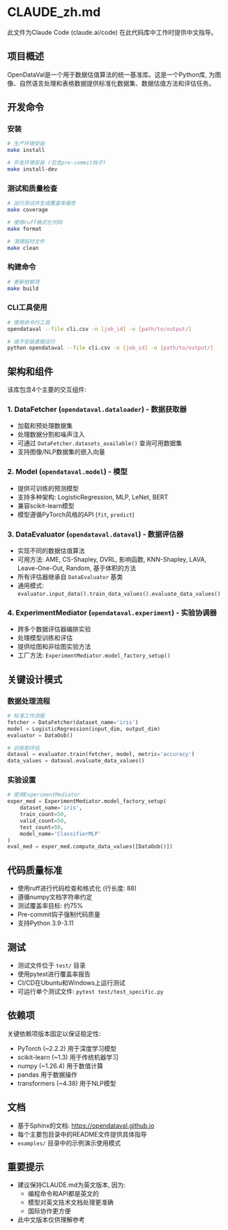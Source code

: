 # CLAUDE_zh.md

此文件为Claude Code (claude.ai/code) 在此代码库中工作时提供中文指导。

## 项目概述

OpenDataVal是一个用于数据估值算法的统一基准库。这是一个Python库, 为图像、自然语言处理和表格数据提供标准化数据集、数据估值方法和评估任务。

## 开发命令

### 安装

```bash
# 生产环境安装
make install

# 开发环境安装 (包含pre-commit钩子)
make install-dev
```

### 测试和质量检查

```bash
# 运行测试并生成覆盖率报告
make coverage

# 使用ruff格式化代码
make format

# 清理临时文件
make clean
```

### 构建命令

```bash
# 更新依赖项
make build
```

### CLI工具使用

```bash
# 使用命令行工具
opendataval --file cli.csv -n [job_id] -o [path/to/output/]

# 或不安装直接运行
python opendataval --file cli.csv -n [job_id] -o [path/to/output/]
```

## 架构和组件

该库包含4个主要的交互组件:

### 1. DataFetcher (`opendataval.dataloader`) - 数据获取器

- 加载和预处理数据集
- 处理数据分割和噪声注入
- 可通过 `DataFetcher.datasets_available()` 查询可用数据集
- 支持图像/NLP数据集的嵌入向量

### 2. Model (`opendataval.model`) - 模型

- 提供可训练的预测模型
- 支持多种架构: LogisticRegression, MLP, LeNet, BERT
- 兼容scikit-learn模型
- 模型遵循PyTorch风格的API (`fit`, `predict`)

### 3. DataEvaluator (`opendataval.dataval`) - 数据评估器

- 实现不同的数据估值算法
- 可用方法: AME, CS-Shapley, DVRL, 影响函数, KNN-Shapley, LAVA, Leave-One-Out, Random, 基于体积的方法
- 所有评估器继承自 `DataEvaluator` 基类
- 通用模式: `evaluator.input_data().train_data_values().evaluate_data_values()`

### 4. ExperimentMediator (`opendataval.experiment`) - 实验协调器

- 跨多个数据评估器编排实验
- 处理模型训练和评估
- 提供绘图和非绘图实验方法
- 工厂方法: `ExperimentMediator.model_factory_setup()`

## 关键设计模式

### 数据处理流程

```python
# 标准工作流程
fetcher = DataFetcher(dataset_name='iris')
model = LogisticRegression(input_dim, output_dim)
evaluator = DataOob()

# 训练和评估
dataval = evaluator.train(fetcher, model, metric='accuracy')
data_values = dataval.evaluate_data_values()
```

### 实验设置

```python
# 使用ExperimentMediator
exper_med = ExperimentMediator.model_factory_setup(
    dataset_name='iris',
    train_count=50,
    valid_count=50,
    test_count=50,
    model_name='ClassifierMLP'
)
eval_med = exper_med.compute_data_values([DataOob()])
```

## 代码质量标准

- 使用ruff进行代码检查和格式化 (行长度: 88)
- 遵循numpy文档字符串约定
- 测试覆盖率目标: 约75%
- Pre-commit钩子强制代码质量
- 支持Python 3.9-3.11

## 测试

- 测试文件位于 `test/` 目录
- 使用pytest进行覆盖率报告
- CI/CD在Ubuntu和Windows上运行测试
- 可运行单个测试文件: `pytest test/test_specific.py`

## 依赖项

关键依赖项版本固定以保证稳定性:

- PyTorch (~2.2.2) 用于深度学习模型
- scikit-learn (~1.3) 用于传统机器学习
- numpy (~1.26.4) 用于数值计算
- pandas 用于数据操作
- transformers (~4.38) 用于NLP模型

## 文档

- 基于Sphinx的文档: <https://opendataval.github.io>
- 每个主要包目录中的README文件提供具体指导
- `examples/` 目录中的示例演示使用模式

## 重要提示

- 建议保持CLAUDE.md为英文版本, 因为:
  - 编程命令和API都是英文的
  - 模型对英文技术文档处理更准确
  - 国际协作更方便
- 此中文版本仅供理解参考
